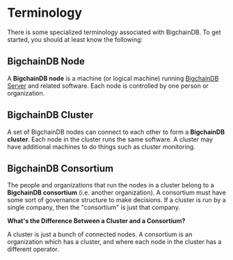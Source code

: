 <!---
Copyright BigchainDB GmbH and BigchainDB contributors
SPDX-License-Identifier: (Apache-2.0 AND CC-BY-4.0)
Code is Apache-2.0 and docs are CC-BY-4.0
--->

# Terminology

There is some specialized terminology associated with BigchainDB. To get started, you should at least know the following:

## BigchainDB Node

A **BigchainDB node** is a machine (or logical machine) running [BigchainDB Server](https://docs.bigchaindb.com/projects/server/en/latest/introduction.html) and related software. Each node is controlled by one person or organization.

## BigchainDB Cluster

A set of BigchainDB nodes can connect to each other to form a **BigchainDB cluster**. Each node in the cluster runs the same software. A cluster may have additional machines to do things such as cluster monitoring.

## BigchainDB Consortium

The people and organizations that run the nodes in a cluster belong to a **BigchainDB consortium** (i.e. another organization). A consortium must have some sort of governance structure to make decisions. If a cluster is run by a single company, then the "consortium" is just that company.

**What's the Difference Between a Cluster and a Consortium?**

A cluster is just a bunch of connected nodes. A consortium is an organization which has a cluster, and where each node in the cluster has a different operator.